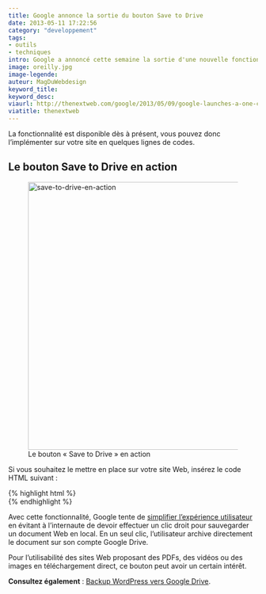 ```yaml
---
title: Google annonce la sortie du bouton Save to Drive
date: 2013-05-11 17:22:56
category: "developpement"
tags:
- outils
- techniques
intro: Google a annoncé cette semaine la sortie d'une nouvelle fonctionnalité pour Google Drive – le bouton Save to Drive. Il permet en un clic de sauvegarder n'importe quel fichier d'une page Web sur son compte.
image: oreilly.jpg
image-legende:
auteur: MagDuWebdesign
keyword_title:
keyword_desc:
viaurl: http://thenextweb.com/google/2013/05/09/google-launches-a-one-click-button-to-save-files-on-the-web-to-google-drive/
viatitle: thenextweb
---
```


<p>La fonctionnalité est disponible dès à présent, vous pouvez donc l’implémenter sur votre site en quelques lignes de codes.</p>
<h2>Le bouton Save to Drive en action</h2>
<figure class="figure-img">
  <img class="left" src="https://s3-eu-west-1.amazonaws.com/mdw-images/large/save-to-drive-en-action.jpg" alt="save-to-drive-en-action" width="555" height="541">
  <figcaption>Le bouton « Save to Drive » en action</figcaption>
</figure>
<p>Si vous souhaitez le mettre en place sur votre site Web, insérez le code HTML suivant :</p>
{% highlight html %}
<script src=”http://apis.google.com/js/plusone.js”></script>
<div data-filename=”My Statement.pdf” data-sitename=”My Company Name” data-src=”/path/to/myfile.pdf”></div>
{% endhighlight %}
<p>Avec cette fonctionnalité, Google tente de <a title="Archives pour Expérience utilisateur sur MDW" href="http://magazineduwebdesign.com/ux-design/">simplifier l’expérience utilisateur</a> en évitant à l’internaute de devoir effectuer un clic droit pour sauvegarder un document Web en local. En un seul clic, l’utilisateur archive directement le document sur son compte Google Drive.</p>
<p>Pour l’utilisabilité des sites Web proposant des PDFs, des vidéos ou des images en téléchargement direct, ce bouton peut avoir un certain intérêt.</p>
<p><strong>Consultez également</strong>&nbsp;:&nbsp;<a title="Plugin de sauvegarde automatique de données WordPress vers Google Drive" href="http://magazineduwebdesign.com/sauvegarde-automatique-wordpress-google-drive">Backup WordPress vers Google Drive</a>.</p> 